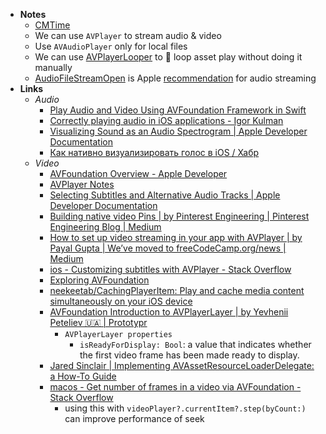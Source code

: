 - **Notes**
	- [CMTime](CMTime.md)
	- We can use `AVPlayer` to stream audio & video
	- Use `AVAudioPlayer` only for local files
	- We can use [AVPlayerLooper](https://developer.apple.com/documentation/avfoundation/avplayerlooper#) to 🔁  loop asset play without doing it manually
	- [AudioFileStreamOpen](https://developer.apple.com/documentation/audiotoolbox/1391498-audiofilestreamopen) is Apple [recommendation](https://developer.apple.com/library/archive/qa/qa1634/_index.html) for audio streaming
- **Links**
	- *Audio*
		- [Play Audio and Video Using AVFoundation Framework in Swift](http://www.theappguruz.com/blog/play-audio-and-video-using-avfoundation-framework-in-swift)
		- [Correctly playing audio in iOS applications - Igor Kulman](https://blog.kulman.sk/correctly-playing-audio-in-ios-apps/)
		- [Visualizing Sound as an Audio Spectrogram | Apple Developer Documentation](https://developer.apple.com/documentation/accelerate/visualizing_sound_as_an_audio_spectrogram)
		- [Как нативно визуализировать голос в iOS / Хабр](https://habr.com/ru/company/surfstudio/blog/664792/)
	- *Video*
		- [AVFoundation Overview - Apple Developer](https://developer.apple.com/av-foundation/)
		- [AVPlayer Notes](https://www.craft.do/s/MufKJHAFJDgN9T)
		- [Selecting Subtitles and Alternative Audio Tracks | Apple Developer Documentation](https://developer.apple.com/documentation/avfoundation/media_playback_and_selection/selecting_subtitles_and_alternative_audio_tracks)
		- [Building native video Pins | by Pinterest Engineering | Pinterest Engineering Blog | Medium](https://medium.com/pinterest-engineering/building-native-video-pins-7ff89ad3ec33)
		- [How to set up video streaming in your app with AVPlayer | by Payal Gupta | We’ve moved to freeCodeCamp.org/news | Medium](https://medium.com/free-code-camp/how-to-set-up-video-streaming-in-your-app-with-avplayer-7dc21bb82f3)
		- [ios - Customizing subtitles with AVPlayer - Stack Overflow](https://stackoverflow.com/questions/18113659/customizing-subtitles-with-avplayer)
		- [Exploring AVFoundation](https://developer.apple.com/library/archive/documentation/AudioVideo/Conceptual/MediaPlaybackGuide/Contents/Resources/en.lproj/ExploringAVFoundation/ExploringAVFoundation.html)
		- [neekeetab/CachingPlayerItem: Play and cache media content simultaneously on your iOS device](https://github.com/neekeetab/CachingPlayerItem)
		- [AVFoundation Introduction to AVPlayerLayer | by Yevhenii Peteliev 🇺🇦 | Prototypr](https://blog.prototypr.io/avfoundation-introduction-to-avplayerlayer-5ac63bb0aec0)
			- `AVPlayerLayer properties`
				- `isReadyForDisplay: Bool`: a value that indicates whether the first video frame has been made ready to display.
		- [Jared Sinclair | Implementing AVAssetResourceLoaderDelegate: a How-To Guide](https://jaredsinclair.com/2016/09/03/implementing-avassetresourceload.html)
		- [macos - Get number of frames in a video via AVFoundation - Stack Overflow](https://stackoverflow.com/questions/13645306/get-number-of-frames-in-a-video-via-avfoundation)
			- using this with `videoPlayer?.currentItem?.step(byCount:)` can improve performance of seek
